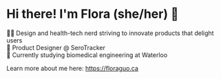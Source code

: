 # Hi there! I'm Flora (she/her) 🌿

👩‍💻 Design and health-tech nerd striving to innovate products that delight users\
🤝 Product Designer @ SeroTracker\
🦆 Currently studying biomedical engineering at Waterloo

Learn more about me here:
https://floraguo.ca

<!--
**floraguolr/floraguolr** is a ✨ _special_ ✨ repository because its `README.md` (this file) appears on your GitHub profile.

Here are some ideas to get you started:

- 🔭 I’m currently working on ...
- 🌱 I’m currently learning ...
- 👯 I’m looking to collaborate on ...
- 🤔 I’m looking for help with ...
- 💬 Ask me about ...
- 📫 How to reach me: ...
- 😄 Pronouns: ...
- ⚡ Fun fact: ...
-->

